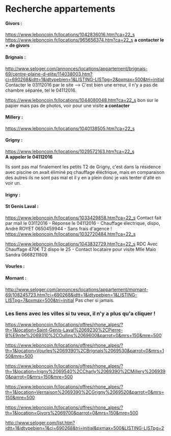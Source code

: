 # Recherche appartements

#### Givors :
https://www.leboncoin.fr/locations/1042836016.htm?ca=22_s  
https://www.leboncoin.fr/locations/965656374.htm?ca=22_s **a contacter le + de givors**

#### Brignais :
<http://www.seloger.com/annonces/locations/appartement/brignais-69/centre-plaine-d-elite/114038003.htm?ci=690268&idtt=1&idtypebien=1&LISTING-LISTpg=2&pxmax=500&tri=initial>  Contacter le 03112016 par le site
--> C'est bien une erreur, il n'y a pas de chambre séparée, tel le 04112016.

https://www.leboncoin.fr/locations/1044080048.htm?ca=22_s
bon sur le papier mais pas de photos, voir pour une visite **a contacter**

#### Millery :
https://www.leboncoin.fr/locations/1040138505.htm?ca=22_s

#### Grigny : 
<https://www.leboncoin.fr/locations/1029572163.htm?ca=22_s>  
**A appeler le 04112016**

Ils sont pas mal finalement les petits T2 de Grigny, c'est dans la résidence avec piscine on avait éliminé pq chauffage éléctrique, mais en comparaison des autres ils ne sont pas mal et il y en a plein donc je vais tenter d'allé en voir un.

#### Irigny :

#### St Genis Laval :
<https://www.leboncoin.fr/locations/1033429858.htm?ca=22_s> Contact fait par mail le 03112016 - Réponse le 04112016 - Chauffage électrique, dispo, André ROYET 0650459944 - Sans frais d'agence !
https://www.leboncoin.fr/locations/1032720484.htm?ca=22_s

https://www.leboncoin.fr/locations/1043832729.htm?ca=22_s RDC Avec Chauffage 470€ T2 dispo le 25 - Contact locataire pour visite Mlle Maio Sandra 0668211809

#### Vourles :

#### Mornant :
http://www.seloger.com/annonces/locations/appartement/mornant-69/108245723.htm?ci=690268&idtt=1&idtypebien=1&LISTING-LISTpg=7&pxmax=500&tri=initial Pas cher si jamais.

### Les liens avec les villes si tu veux, il n'y a plus qu'a cliquer !

https://www.leboncoin.fr/locations/offres/rhone_alpes/?th=1&location=Saint-Genis-Laval%2069230%2CPierre-B%E9nite%2069310%2COullins%2069600&parrot=0&mrs=150&mre=500

https://www.leboncoin.fr/locations/offres/rhone_alpes/?th=1&location=Vourles%2069390%2CBrignais%2069530&parrot=0&mrs=150&mre=500

https://www.leboncoin.fr/locations/offres/rhone_alpes/?th=1&location=Irigny%2069540%2CCharly%2069390%2CMillery%2069390&parrot=0&mrs=150&mre=500

https://www.leboncoin.fr/locations/offres/rhone_alpes/?th=1&location=Vernaison%2069390%2CGrigny%2069520&parrot=0&mrs=150&mre=500

https://www.leboncoin.fr/locations/offres/rhone_alpes/?th=1&location=Givors%2069700&parrot=0&mrs=150&mre=500

http://www.seloger.com/list.htm?idtt=1&idtypebien=1&ci=690268&tri=initial&pxmax=500&LISTING-LISTpg=2
